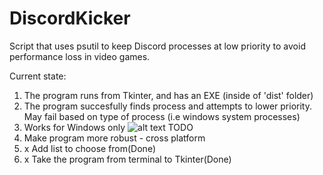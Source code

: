 # DiscordKicker
Script that uses psutil to keep Discord processes at low priority to avoid performance loss in video games.
  
Current state:
  1. The program runs from Tkinter, and has an EXE (inside of 'dist' folder)
  2. The program succesfully finds process and attempts to lower priority. May fail based on type of process (i.e windows system processes) 
  3. Works for Windows only
 ![alt text](https://github.com/TanSRicky/DiscordKicker/blob/master/EasyPriority.PNG?raw=true "Page 1")
TODO 
  1.  Make program more robust - cross platform 
  2. x  Add list to choose from(Done)
  3. x Take the program from terminal to Tkinter(Done)



